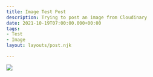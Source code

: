 ```yaml
---
title: Image Test Post
description: Trying to post an image from Cloudinary
date: 2021-10-19T07:00:00.000+00:00
tags:
- Test
- Image
layout: layouts/post.njk

---
```

![](https://res.cloudinary.com/dylanabbott-com/image/upload/v1634670207/IMG_4734-2000-px_weuvlr.jpg)